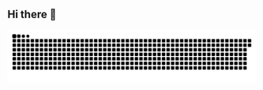 ## Hi there 👋

![snake gif](https://github.com/AnshuTanwar/AnshuTanwar/blob/output/github-snake-dark.svg)

